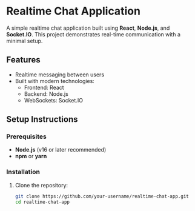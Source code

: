 # Realtime Chat Application

A simple realtime chat application built using **React**, **Node.js**, and **Socket.IO**. This project demonstrates real-time communication with a minimal setup.

## Features
- Realtime messaging between users
- Built with modern technologies:
  - Frontend: React
  - Backend: Node.js
  - WebSockets: Socket.IO

## Setup Instructions

### Prerequisites
- **Node.js** (v16 or later recommended)
- **npm** or **yarn**

### Installation
1. Clone the repository:
   ```bash
   git clone https://github.com/your-username/realtime-chat-app.git
   cd realtime-chat-app
